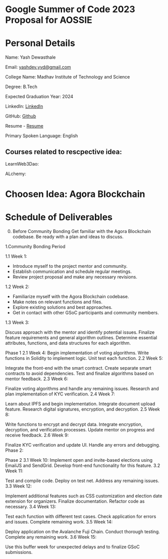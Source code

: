 # Google Summer of Code 2023 Proposal for AOSSIE

# Personal Details

Name: Yash Dewasthale

Email: yashdev.yvd@gmail.com

College Name: Madhav Institute of Technology and Science

Degree: B.Tech

Expected Graduation Year: 2024

LinkedIn: [LinkedIn](https://linkedin.com/in/yash-dewasthale)

GitHub: [Github](https://github.com/yashdev9274)

Resume - [Resume](https://drive.google.com/file/d/14MzoZZAIgEc741OXFeyZfYSbwIDrbBPr/view?usp=sharing)

Primary Spoken Language: English

## Courses related to rescpective idea:

LearnWeb3Dao: 

ALchemy: 


# Choosen Idea: Agora Blockchain

# Schedule of Deliverables

<!-- Phase 1: -->

0. Before Community Bonding
  Get familiar with the Agora Blockchain codebase.
  Be ready with a plan and ideas to discuss.

1.Community Bonding Period
  
  1.1 Week 1:
  
   - Introduce myself to the project mentor and community.
   - Establish communication and schedule regular meetings.
   - Review project proposal and make any necessary revisions.
    
  1.2 Week 2:

   - Familiarize myself with the Agora Blockchain codebase.
   - Make notes on relevant functions and files.
   - Explore existing solutions and best approaches.
   - Get in contact with other GSoC participants and community members.
  
  1.3 Week 3:

  Discuss approach with the mentor and identify potential issues.
  Finalize feature requirements and general algorithm outlines.
  Determine essential attributes, functions, and data structures for each algorithm.

Phase 1
2.1 Week 4:
Begin implementation of voting algorithms.
Write functions in Solidity to implement logic.
Unit test each function.
2.2 Week 5:

Integrate the front-end with the smart contract.
Create separate smart contracts to avoid dependencies.
Test and finalize algorithms based on mentor feedback.
2.3 Week 6:

Finalize voting algorithms and handle any remaining issues.
Research and plan implementation of KYC verification.
2.4 Week 7:

Learn about IPFS and begin implementation.
Integrate document upload feature.
Research digital signatures, encryption, and decryption.
2.5 Week 8:

Write functions to encrypt and decrypt data.
Integrate encryption, decryption, and verification processes.
Update mentor on progress and receive feedback.
2.6 Week 9:

Finalize KYC verification and update UI.
Handle any errors and debugging.
Phase 2:

Phase 2
3.1 Week 10:
Implement open and invite-based elections using EmailJS and SendGrid.
Develop front-end functionality for this feature.
3.2 Week 11:

Test and compile code.
Deploy on test net.
Address any remaining issues.
3.3 Week 12:

Implement additional features such as CSS customization and election date extension for organizers.
Finalize documentation.
Refactor code as necessary.
3.4 Week 13:

Test each function with different test cases.
Check application for errors and issues.
Complete remaining work.
3.5 Week 14:

Deploy application on the Avalanche Fuji Chain.
Conduct thorough testing.
Complete any remaining work.
3.6 Week 15:

Use this buffer week for unexpected delays and to finalize GSoC submissions.
